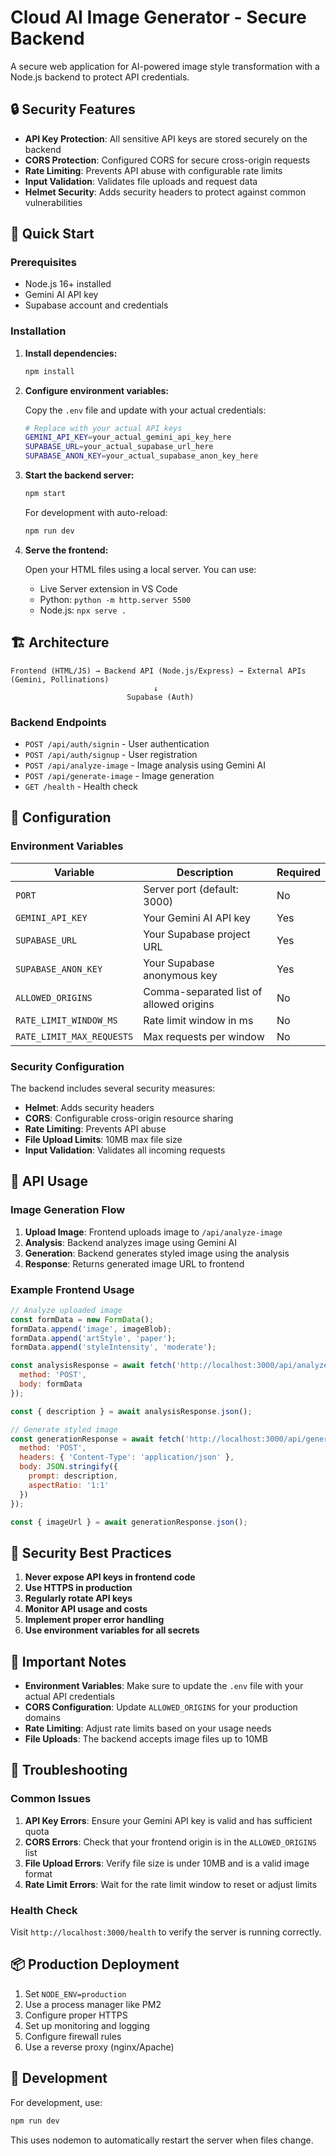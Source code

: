 # Cloud AI Image Generator - Secure Backend

A secure web application for AI-powered image style transformation with a Node.js backend to protect API credentials.

## 🔒 Security Features

- **API Key Protection**: All sensitive API keys are stored securely on the backend
- **CORS Protection**: Configured CORS for secure cross-origin requests
- **Rate Limiting**: Prevents API abuse with configurable rate limits
- **Input Validation**: Validates file uploads and request data
- **Helmet Security**: Adds security headers to protect against common vulnerabilities

## 🚀 Quick Start

### Prerequisites

- Node.js 16+ installed
- Gemini AI API key
- Supabase account and credentials

### Installation

1. **Install dependencies:**
   ```bash
   npm install
   ```

2. **Configure environment variables:**
   
   Copy the `.env` file and update with your actual credentials:
   ```bash
   # Replace with your actual API keys
   GEMINI_API_KEY=your_actual_gemini_api_key_here
   SUPABASE_URL=your_actual_supabase_url_here
   SUPABASE_ANON_KEY=your_actual_supabase_anon_key_here
   ```

3. **Start the backend server:**
   ```bash
   npm start
   ```
   
   For development with auto-reload:
   ```bash
   npm run dev
   ```

4. **Serve the frontend:**
   
   Open your HTML files using a local server. You can use:
   - Live Server extension in VS Code
   - Python: `python -m http.server 5500`
   - Node.js: `npx serve .`

## 🏗️ Architecture

```
Frontend (HTML/JS) → Backend API (Node.js/Express) → External APIs (Gemini, Pollinations)
                                ↓
                          Supabase (Auth)
```

### Backend Endpoints

- `POST /api/auth/signin` - User authentication
- `POST /api/auth/signup` - User registration  
- `POST /api/analyze-image` - Image analysis using Gemini AI
- `POST /api/generate-image` - Image generation
- `GET /health` - Health check

## 🔧 Configuration

### Environment Variables

| Variable | Description | Required |
|----------|-------------|----------|
| `PORT` | Server port (default: 3000) | No |
| `GEMINI_API_KEY` | Your Gemini AI API key | Yes |
| `SUPABASE_URL` | Your Supabase project URL | Yes |
| `SUPABASE_ANON_KEY` | Your Supabase anonymous key | Yes |
| `ALLOWED_ORIGINS` | Comma-separated list of allowed origins | No |
| `RATE_LIMIT_WINDOW_MS` | Rate limit window in ms | No |
| `RATE_LIMIT_MAX_REQUESTS` | Max requests per window | No |

### Security Configuration

The backend includes several security measures:

- **Helmet**: Adds security headers
- **CORS**: Configurable cross-origin resource sharing
- **Rate Limiting**: Prevents API abuse
- **File Upload Limits**: 10MB max file size
- **Input Validation**: Validates all incoming requests

## 📝 API Usage

### Image Generation Flow

1. **Upload Image**: Frontend uploads image to `/api/analyze-image`
2. **Analysis**: Backend analyzes image using Gemini AI
3. **Generation**: Backend generates styled image using the analysis
4. **Response**: Returns generated image URL to frontend

### Example Frontend Usage

```javascript
// Analyze uploaded image
const formData = new FormData();
formData.append('image', imageBlob);
formData.append('artStyle', 'paper');
formData.append('styleIntensity', 'moderate');

const analysisResponse = await fetch('http://localhost:3000/api/analyze-image', {
  method: 'POST',
  body: formData
});

const { description } = await analysisResponse.json();

// Generate styled image
const generationResponse = await fetch('http://localhost:3000/api/generate-image', {
  method: 'POST',
  headers: { 'Content-Type': 'application/json' },
  body: JSON.stringify({
    prompt: description,
    aspectRatio: '1:1'
  })
});

const { imageUrl } = await generationResponse.json();
```

## 🔐 Security Best Practices

1. **Never expose API keys in frontend code**
2. **Use HTTPS in production**
3. **Regularly rotate API keys**
4. **Monitor API usage and costs**
5. **Implement proper error handling**
6. **Use environment variables for all secrets**

## 🚨 Important Notes

- **Environment Variables**: Make sure to update the `.env` file with your actual API credentials
- **CORS Configuration**: Update `ALLOWED_ORIGINS` for your production domains
- **Rate Limiting**: Adjust rate limits based on your usage needs
- **File Uploads**: The backend accepts image files up to 10MB

## 🐛 Troubleshooting

### Common Issues

1. **API Key Errors**: Ensure your Gemini API key is valid and has sufficient quota
2. **CORS Errors**: Check that your frontend origin is in the `ALLOWED_ORIGINS` list
3. **File Upload Errors**: Verify file size is under 10MB and is a valid image format
4. **Rate Limit Errors**: Wait for the rate limit window to reset or adjust limits

### Health Check

Visit `http://localhost:3000/health` to verify the server is running correctly.

## 📦 Production Deployment

1. Set `NODE_ENV=production`
2. Use a process manager like PM2
3. Configure proper HTTPS
4. Set up monitoring and logging
5. Configure firewall rules
6. Use a reverse proxy (nginx/Apache)

## 🔄 Development

For development, use:
```bash
npm run dev
```

This uses nodemon to automatically restart the server when files change.